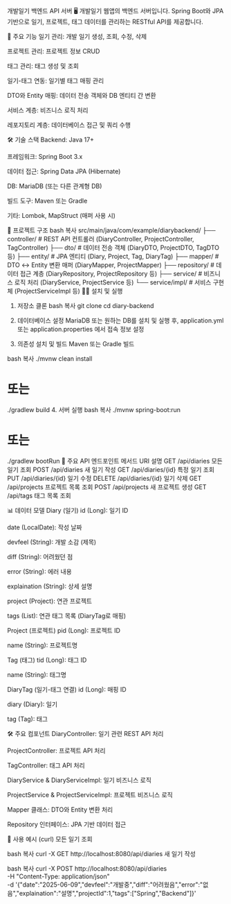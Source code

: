 개발일기 백엔드 API 서버 🖥️
개발일기 웹앱의 백엔드 서버입니다.
Spring Boot와 JPA 기반으로 일기, 프로젝트, 태그 데이터를 관리하는 RESTful API를 제공합니다.

🚀 주요 기능
일기 관리: 개발 일기 생성, 조회, 수정, 삭제

프로젝트 관리: 프로젝트 정보 CRUD

태그 관리: 태그 생성 및 조회

일기-태그 연동: 일기별 태그 매핑 관리

DTO와 Entity 매핑: 데이터 전송 객체와 DB 엔티티 간 변환

서비스 계층: 비즈니스 로직 처리

레포지토리 계층: 데이터베이스 접근 및 쿼리 수행

🛠️ 기술 스택
Backend: Java 17+

프레임워크: Spring Boot 3.x

데이터 접근: Spring Data JPA (Hibernate)

DB: MariaDB (또는 다른 관계형 DB)

빌드 도구: Maven 또는 Gradle

기타: Lombok, MapStruct (매퍼 사용 시)

📁 프로젝트 구조
bash
복사
src/main/java/com/example/diarybackend/
├── controller/           # REST API 컨트롤러 (DiaryController, ProjectController, TagController)
├── dto/                  # 데이터 전송 객체 (DiaryDTO, ProjectDTO, TagDTO 등)
├── entity/               # JPA 엔티티 (Diary, Project, Tag, DiaryTag)
├── mapper/               # DTO ↔ Entity 변환 매퍼 (DiaryMapper, ProjectMapper)
├── repository/           # 데이터 접근 계층 (DiaryRepository, ProjectRepository 등)
├── service/              # 비즈니스 로직 처리 (DiaryService, ProjectService 등)
└── service/impl/         # 서비스 구현체 (ProjectServiceImpl 등)
🏃‍♂️ 설치 및 실행
1. 저장소 클론
bash
복사
git clone <repository-url>
cd diary-backend
2. 데이터베이스 설정
MariaDB 또는 원하는 DB를 설치 및 실행 후,
application.yml 또는 application.properties 에서 접속 정보 설정

3. 의존성 설치 및 빌드
Maven 또는 Gradle 빌드

bash
복사
./mvnw clean install
# 또는
./gradlew build
4. 서버 실행
bash
복사
./mvnw spring-boot:run
# 또는
./gradlew bootRun
📜 주요 API 엔드포인트
메서드	URI	설명
GET	/api/diaries	모든 일기 조회
POST	/api/diaries	새 일기 작성
GET	/api/diaries/{id}	특정 일기 조회
PUT	/api/diaries/{id}	일기 수정
DELETE	/api/diaries/{id}	일기 삭제
GET	/api/projects	프로젝트 목록 조회
POST	/api/projects	새 프로젝트 생성
GET	/api/tags	태그 목록 조회

📊 데이터 모델
Diary (일기)
id (Long): 일기 ID

date (LocalDate): 작성 날짜

devfeel (String): 개발 소감 (제목)

diff (String): 어려웠던 점

error (String): 에러 내용

explaination (String): 상세 설명

project (Project): 연관 프로젝트

tags (List<Tag>): 연관 태그 목록 (DiaryTag로 매핑)

Project (프로젝트)
pid (Long): 프로젝트 ID

name (String): 프로젝트명

Tag (태그)
tid (Long): 태그 ID

name (String): 태그명

DiaryTag (일기-태그 연결)
id (Long): 매핑 ID

diary (Diary): 일기

tag (Tag): 태그

🛠️ 주요 컴포넌트
DiaryController: 일기 관련 REST API 처리

ProjectController: 프로젝트 API 처리

TagController: 태그 API 처리

DiaryService & DiaryServiceImpl: 일기 비즈니스 로직

ProjectService & ProjectServiceImpl: 프로젝트 비즈니스 로직

Mapper 클래스: DTO와 Entity 변환 처리

Repository 인터페이스: JPA 기반 데이터 접근

🔧 사용 예시 (curl)
모든 일기 조회

bash
복사
curl -X GET http://localhost:8080/api/diaries
새 일기 작성

bash
복사
curl -X POST http://localhost:8080/api/diaries \
-H "Content-Type: application/json" \
-d '{"date":"2025-06-09","devfeel":"개발중","diff":"어려웠음","error":"없음","explaination":"설명","projectId":1,"tags":["Spring","Backend"]}'


